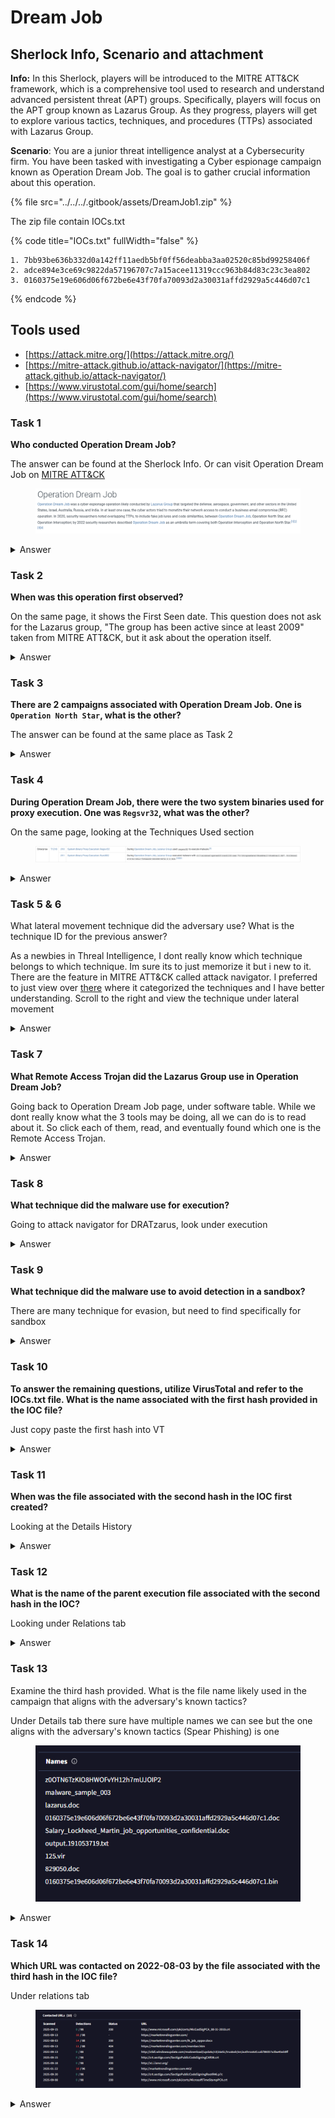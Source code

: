 # Dream Job

## Sherlock Info, Scenario and attachment

**Info:** In this Sherlock, players will be introduced to the MITRE ATT\&CK framework, which is a comprehensive tool used to research and understand advanced persistent threat (APT) groups. Specifically, players will focus on the APT group known as Lazarus Group. As they progress, players will get to explore various tactics, techniques, and procedures (TTPs) associated with Lazarus Group.

**Scenario**: You are a junior threat intelligence analyst at a Cybersecurity firm. You have been tasked with investigating a Cyber espionage campaign known as Operation Dream Job. The goal is to gather crucial information about this operation.

{% file src="../../../.gitbook/assets/DreamJob1.zip" %}

The zip file contain IOCs.txt

{% code title="IOCs.txt" fullWidth="false" %}
```
1. 7bb93be636b332d0a142ff11aedb5bf0ff56deabba3aa02520c85bd99258406f
2. adce894e3ce69c9822da57196707c7a15acee11319ccc963b84d83c23c3ea802
3. 0160375e19e606d06f672be6e43f70fa70093d2a30031affd2929a5c446d07c1 
```
{% endcode %}

## Tools used

* [https://attack.mitre.org/](https://attack.mitre.org/)
* [https://mitre-attack.github.io/attack-navigator/](https://mitre-attack.github.io/attack-navigator/)
* [https://www.virustotal.com/gui/home/search](https://www.virustotal.com/gui/home/search)

### Task 1

**Who conducted Operation Dream Job?**

The answer can be found at the Sherlock Info. Or can visit Operation Dream Job on [MITRE ATT\&CK](https://attack.mitre.org/campaigns/C0022/)

<figure><img src="../../../.gitbook/assets/image.png" alt=""><figcaption></figcaption></figure>

<details>

<summary>Answer</summary>

Lazarus Group

</details>

### Task 2

**When was this operation first observed?**

On the same page, it shows the First Seen date. This question does not ask for the Lazarus group, "The group has been active since at least 2009" taken from MITRE ATT\&CK, but it ask about the operation itself.

<details>

<summary>Answer</summary>

September 2019

</details>

### Task 3

**There are 2 campaigns associated with Operation Dream Job. One is `Operation North Star`, what is the other?**

The answer can be found at the same place as Task 2

<details>

<summary>Answer</summary>

Operation Interception

</details>

### Task 4

**During Operation Dream Job, there were the two system binaries used for proxy execution. One was `Regsvr32`, what was the other?**

On the same page, looking at the Techniques Used section

<figure><img src="../../../.gitbook/assets/image (1).png" alt=""><figcaption></figcaption></figure>

<details>

<summary>Answer</summary>

Rundll32

</details>

### Task 5 & 6

What lateral movement technique did the adversary use? What is the technique ID for the previous answer?

As a newbies in Threal Intelligence, I dont really know which technique belongs to which technique. Im sure its to just memorize it but i new to it. There are the feature in MITRE ATT\&CK called attack navigator. I preferred to just view over [there](https://mitre-attack.github.io/attack-navigator/#layerURL=https%3A%2F%2Fattack.mitre.org%2Fcampaigns%2FC0022%2FC0022-enterprise-layer.json) where it categorized the techniques and I have better understanding. Scroll to the right and view the technique under lateral movement

<details>

<summary>Answer</summary>

Task 5: Internal Spearphishing

Task 6: T1534

</details>

### Task 7

**What Remote Access Trojan did the Lazarus Group use in Operation Dream Job?**

Going back to Operation Dream Job page, under software table. While we dont really know what the 3 tools may be doing, all we can do is to read about it. So click each of them, read, and eventually found which one is the Remote Access Trojan.

<details>

<summary>Answer</summary>

<figure><img src="../../../.gitbook/assets/image (3).png" alt=""><figcaption></figcaption></figure>

DRATzarus

</details>

### Task 8

**What technique did the malware use for execution?**

Going to attack navigator for DRATzarus, look under execution

<details>

<summary>Answer</summary>

Native API

</details>

### Task 9

**What technique did the malware use to avoid detection in a sandbox?**

There are many technique for evasion, but need to find specifically for sandbox

<details>

<summary>Answer</summary>

Time Based evasion

</details>

### Task 10

**To answer the remaining questions, utilize VirusTotal and refer to the IOCs.txt file. What is the name associated with the first hash provided in the IOC file?**

Just copy paste the first hash into VT

<details>

<summary>Answer</summary>

IEXPLORE.EXE

</details>

### Task 11

**When was the file associated with the second hash in the IOC first created?**

Looking at the Details History

<details>

<summary>Answer</summary>

<figure><img src="../../../.gitbook/assets/image (4).png" alt=""><figcaption></figcaption></figure>

2020-05-12 19:26:17

</details>

### Task 12

**What is the name of the parent execution file associated with the second hash in the IOC?**

Looking under Relations tab

<details>

<summary>Answer</summary>

<figure><img src="../../../.gitbook/assets/image (5).png" alt=""><figcaption></figcaption></figure>

BAE\_HPC\_SE.iso

</details>

### **Task 13**

Examine the third hash provided. What is the file name likely used in the campaign that aligns with the adversary's known tactics?

Under Details tab there sure have multiple names we can see but the one aligns with the adversary's known tactics (Spear Phishing) is one

<figure><img src="../../../.gitbook/assets/image (6).png" alt=""><figcaption></figcaption></figure>

<details>

<summary>Answer</summary>

Salary\_Lockheed\_Martin\_job\_opportunities\_confidential.doc

</details>

### Task 14

**Which URL was contacted on 2022-08-03 by the file associated with the third hash in the IOC file?**

Under relations tab

<figure><img src="../../../.gitbook/assets/image (7).png" alt=""><figcaption></figcaption></figure>

<details>

<summary>Answer</summary>

hxxps\[://]markettrendingcenter\[.]com/lk\_job\_oppor\[.]docx

</details>
